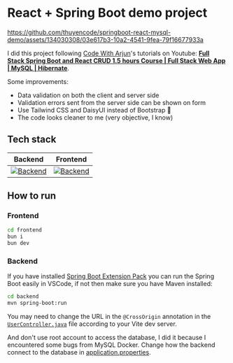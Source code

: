 # React + Spring Boot demo project

<https://github.com/thuyencode/springboot-react-mysql-demo/assets/134030308/03e617b3-10a2-4541-9fea-79f16677933a>

I did this project following [Code With Arjun](https://www.youtube.com/@CodeWithArjun)'s tutorials on Youtube: **[Full Stack Spring Boot and React CRUD 1.5 hours Course | Full Stack Web App | MySQL | Hibernate](https://youtu.be/4LZKnegAm4g)**.

Some improvements:

* Data validation on both the client and server side
* Validation errors sent from the server side can be shown on form
* Use Tailwind CSS and DaisyUI instead of Bootstrap 🗿
* The code looks cleaner to me (very objective, I know)

## Tech stack

| Backend | Frontend |
| :-: | :-:  |
| [![Backend](https://skillicons.dev/icons?i=java,spring,hibernate,mysql)](https://skillicons.dev) | [![Backend](https://skillicons.dev/icons?i=ts,vite,react,tailwind)](https://skillicons.dev) |

## How to run

### Frontend

```bash
cd frontend
bun i
bun dev
```

### Backend

If you have installed [Spring Boot Extension Pack](https://marketplace.visualstudio.com/items?itemName=vmware.vscode-boot-dev-pack) you can run the Spring Boot easily in VSCode, if not then make sure you have Maven installed:

```bash
cd backend
mvn spring-boot:run
```

You may need to change the URL in the `@CrossOrigin` annotation in the [`UserController.java`](./backend/src/main/java/com/github/thuyencode/springboot_react_mysql_demo/backend/controllers/UserController.java) file according to your Vite dev server.

And don't use root account to access the database, I did it because I encountered some bugs from MySQL Docker. Change how the backend connect to the database in [application.properties](./backend/src/main/resources/application.properties).
